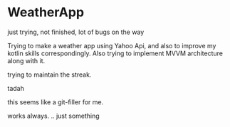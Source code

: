# WeatherApp
just trying, not finished, lot of bugs on the way

Trying to make a weather app using Yahoo Api, and also to improve my kotlin skills correspondingly. 
Also trying to implement MVVM architecture along with it. 

trying to maintain the streak. 

tadah

this seems like a git-filler for me.

works always. ..
just something

